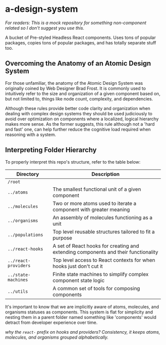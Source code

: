 # a-design-system

*For readers: This is a mock repository for something non-component related so I don't suggest you use this.*

A bucket of Pre-styled Headless React components. Uses tons of popular packages, copies tons of popular packages, and has totally separate stuff too.

## Overcoming the Anatomy of an Atomic Design System

For those unfamiliar, the anatomy of the Atomic Design System was originally coined by Web Designer Brad Frost. It is commonly used to intuitively refer to the size and organization of a given component based on, but not limited to, things like node count, complexity, and dependencies. 

Although these rules provide better code clarity and organization when dealing with complex design systems they should be used judiciously to avoid over optimization on components where a localized, logical hierarchy makes more sense. As the former suggests, this rule although not a 'hard and fast' one, can help further reduce the cognitive load required when reasoning with a system.

## Interpreting Folder Hierarchy

To properly interpret this repo's structure, refer to the table below:

| Directory            | Description                                                                        |
|----------------------|------------------------------------------------------------------------------------|
| `/root`              |                                                                                    |
| `../atoms`           | The smallest functional unit of a given component                                  |
| `../molecules`       | Two or more atoms used to iterate a component with greater meaning                 |
| `../organisms`       | An assembly of molecules functioning as a unit                                     |
| `../populations`     | Top level reusable structures tailored to fit a purpose                            |
| `../react-hooks`     | A set of React hooks for creating and extending components and their functionality |
| `../react-providers` | Top level access to React contexts for when hooks just don't cut it                |
| `../state-machines`  | Finite state machines to simplify complex component state logic                    |
| `../utils`           | A common set of tools for composing components                                     |

It's important to know that we are implicitly aware of atoms, molecules, and organisms statuses as components. This system is flat for simplicity and nesting them in a parent folder named something like 'components' would detract from developer experience over time. 

*why the `react-` prefix on hooks and providers? Consistency, it keeps atoms, molecules, and organisms grouped alphabetically.*
